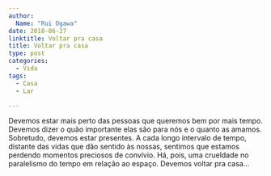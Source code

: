 ```yaml
---
author:
  Name: "Rui Ogawa"
date: 2018-06-27
linktitle: Voltar pra casa
title: Voltar pra casa
type: post
categories:
  - Vida
tags:
  - Casa
  - Lar

---
```


Devemos estar mais perto das pessoas que queremos bem por mais tempo. Devemos dizer o quão importante elas são para nós e o quanto as amamos. Sobretudo, devemos estar presentes. A cada longo intervalo de tempo, distante das vidas que dão sentido às nossas, sentimos que estamos perdendo momentos preciosos de convívio. Há, pois, uma crueldade no paralelismo do tempo em relação ao espaço. Devemos voltar pra casa...



            
  
